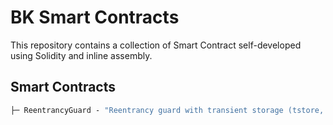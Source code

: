 # BK Smart Contracts

This repository contains a collection of Smart Contract self-developed using Solidity and inline assembly.

## Smart Contracts

```ml
├─ ReentrancyGuard - "Reentrancy guard with transient storage (tstore, tload)"
```
